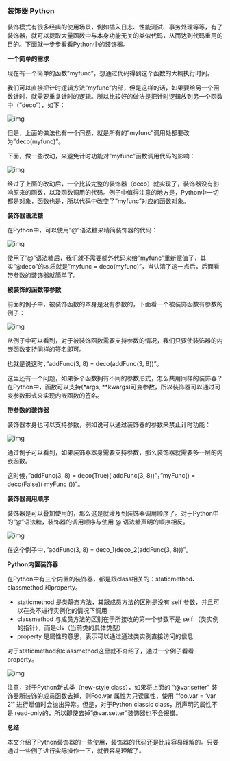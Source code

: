 ### 装饰器  Python

装饰模式有很多经典的使用场景，例如插入日志、性能测试、事务处理等等，有了装饰器，就可以提取大量函数中与本身功能无关的类似代码，从而达到代码重用的目的。下面就一步步看看Python中的装饰器。

**一个简单的需求**

现在有一个简单的函数”myfunc”，想通过代码得到这个函数的大概执行时间。

我们可以直接把计时逻辑方法”myfunc”内部，但是这样的话，如果要给另一个函数计时，就需要重复计时的逻辑。所以比较好的做法是把计时逻辑放到另一个函数中（”deco”），如下：

![img](http://ww4.sinaimg.cn/mw690/aa213e02gw1ewkmoy2p8sj20kh09iq4j.jpg)

但是，上面的做法也有一个问题，就是所有的”myfunc”调用处都要改为”deco(myfunc)”。

下面，做一些改动，来避免计时功能对”myfunc”函数调用代码的影响：

![img](http://ww3.sinaimg.cn/mw690/aa213e02gw1ewkmoz5pd6j20n70brtb1.jpg)

经过了上面的改动后，一个比较完整的装饰器（deco）就实现了，装饰器没有影响原来的函数，以及函数调用的代码。例子中值得注意的地方是，Python中一切都是对象，函数也是，所以代码中改变了”myfunc”对应的函数对象。

**装饰器语法糖**

在Python中，可以使用”@”语法糖来精简装饰器的代码：

![img](http://ww4.sinaimg.cn/mw690/aa213e02gw1ewkmp09vp8j20lo0b8taq.jpg)

使用了”@”语法糖后，我们就不需要额外代码来给”myfunc”重新赋值了，其实”@deco”的本质就是”myfunc = deco(myfunc)”，当认清了这一点后，后面看带参数的装饰器就简单了。

**被装饰的函数带参数**

前面的例子中，被装饰函数的本身是没有参数的，下面看一个被装饰函数有参数的例子：

![img](http://ww2.sinaimg.cn/mw690/aa213e02gw1ewkmp1eh7mj20l60b9q51.jpg)

从例子中可以看到，对于被装饰函数需要支持参数的情况，我们只要使装饰器的内嵌函数支持同样的签名即可。

也就是说这时，”addFunc(3, 8) = deco(addFunc(3, 8))”。

这里还有一个问题，如果多个函数拥有不同的参数形式，怎么共用同样的装饰器？在Python中，函数可以支持(*args, **kwargs)可变参数，所以装饰器可以通过可变参数形式来实现内嵌函数的签名。

**带参数的装饰器**

装饰器本身也可以支持参数，例如说可以通过装饰器的参数来禁止计时功能：

![img](http://ww1.sinaimg.cn/mw690/aa213e02gw1ewkmp3cmxsj20p50jkn15.jpg)

通过例子可以看到，如果装饰器本身需要支持参数，那么装饰器就需要多一层的内嵌函数。

这时候，”addFunc(3, 8) = deco(True)( addFunc(3, 8))”，”myFunc() = deco(False)( myFunc ())”。

**装饰器调用顺序**

装饰器是可以叠加使用的，那么这是就涉及到装饰器调用顺序了。对于Python中的”@”语法糖，装饰器的调用顺序与使用 @ 语法糖声明的顺序相反。

![img](http://ww4.sinaimg.cn/mw690/aa213e02gw1ewkmp48x12j20ld0cd40w.jpg)

在这个例子中，”addFunc(3, 8) = deco_1(deco_2(addFunc(3, 8)))”。

**Python内置装饰器**

在Python中有三个内置的装饰器，都是跟class相关的：staticmethod、classmethod 和property。

- staticmethod 是类静态方法，其跟成员方法的区别是没有 self 参数，并且可以在类不进行实例化的情况下调用
- classmethod 与成员方法的区别在于所接收的第一个参数不是 self （类实例的指针），而是cls（当前类的具体类型）
- property 是属性的意思，表示可以通过通过类实例直接访问的信息

对于staticmethod和classmethod这里就不介绍了，通过一个例子看看property。

![img](http://ww1.sinaimg.cn/mw690/aa213e02gw1ewkmp5xioqj20ij09m3zr.jpg)

注意，对于Python新式类（new-style class），如果将上面的 “@var.setter” 装饰器所装饰的成员函数去掉，则Foo.var 属性为只读属性，使用 “foo.var = ‘var 2′” 进行赋值时会抛出异常。但是，对于Python classic class，所声明的属性不是 read-only的，所以即使去掉”@var.setter”装饰器也不会报错。

**总结**

本文介绍了Python装饰器的一些使用，装饰器的代码还是比较容易理解的。只要通过一些例子进行实际操作一下，就很容易理解了。